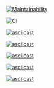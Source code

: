 [![Maintainability](https://api.codeclimate.com/v1/badges/6b98a2273a2067d553d9/maintainability)](https://codeclimate.com/github/kproger/frontend-project-lvl1/maintainability)


![CI](https://github.com/kproger/frontend-project-lvl1/workflows/CI/badge.svg)

[![asciicast](https://asciinema.org/a/364668.svg)](https://asciinema.org/a/364668)

[![asciicast](https://asciinema.org/a/364670.svg)](https://asciinema.org/a/364670)

[![asciicast](https://asciinema.org/a/364699.svg)](https://asciinema.org/a/364699)

[![asciicast](https://asciinema.org/a/364711.svg)](https://asciinema.org/a/364711)

[![asciicast](https://asciinema.org/a/364739.svg)](https://asciinema.org/a/364739)
